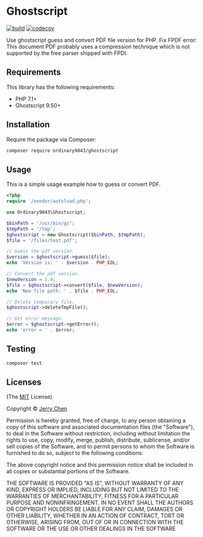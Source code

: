 # Ghostscript

[![build](https://github.com/ordinary9843/ghostscript/actions/workflows/php.yml/badge.svg)](https://github.com/ordinary9843/ghostscript/actions/workflows/php.yml)
[![codecov](https://codecov.io/gh/ordinary9843/ghostscript/branch/master/graph/badge.svg?token=DMXRZFN55V)](https://codecov.io/gh/ordinary9843/ghostscript)

Use ghostscript guess and convert PDF file version for PHP. Fix FPDF error: This document PDF probably uses a compression technique which is not supported by the free parser shipped with FPDI.

## Requirements

This library has the following requirements:

- PHP 7.1+
- Ghostscript 9.50+

## Installation

Require the package via Composer:

```bash
composer require ordinary9843/ghostscript
```

## Usage

This is a simple usage example how to guess or convert PDF.

```php
<?php
require '/vendor/autoload.php';

use Ordinary9843\Ghostscript;

$binPath = '/usr/bin/gs';
$tmpPath = '/tmp';
$ghostscript = new Ghostscript($binPath, $tmpPath);
$file = '/files/test.pdf';

// Guess the pdf version.
$version = $ghostscript->guess($file);
echo 'Version is: ' . $version . PHP_EOL;

// Convert the pdf version.
$newVersion = 1.4;
$file = $ghostscript->convert($file, $newVersion);
echo 'New file path: ' . $file . PHP_EOL;

// Delete temporary file.
$ghostscript->deleteTmpFile();

// Get error message.
$error = $ghostscript->getError();
echo 'error = ' . $error;
```

## Testing

```bash
composer test
```

## Licenses

(The [MIT](http://www.opensource.org/licenses/mit-license.php) License)

Copyright &copy; [Jerry Chen](https://ordinary9843.medium.com/)

Permission is hereby granted, free of charge, to any person obtaining a copy
of this software and associated documentation files (the "Software"), to deal
in the Software without restriction, including without limitation the rights
to use, copy, modify, merge, publish, distribute, sublicense, and/or sell
copies of the Software, and to permit persons to whom the Software is
furnished to do so, subject to the following conditions:

The above copyright notice and this permission notice shall be included in
all copies or substantial portions of the Software.

THE SOFTWARE IS PROVIDED "AS IS", WITHOUT WARRANTY OF ANY KIND, EXPRESS OR
IMPLIED, INCLUDING BUT NOT LIMITED TO THE WARRANTIES OF MERCHANTABILITY,
FITNESS FOR A PARTICULAR PURPOSE AND NONINFRINGEMENT. IN NO EVENT SHALL THE
AUTHORS OR COPYRIGHT HOLDERS BE LIABLE FOR ANY CLAIM, DAMAGES OR OTHER
LIABILITY, WHETHER IN AN ACTION OF CONTRACT, TORT OR OTHERWISE, ARISING FROM,
OUT OF OR IN CONNECTION WITH THE SOFTWARE OR THE USE OR OTHER DEALINGS IN
THE SOFTWARE

